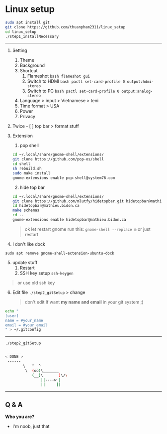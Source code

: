 # Linux setup

```bash
sudo apt install git
git clone https://github.com/thuanpham2311/linux_setup
cd linux_setup
./step1_installNecessary
```

---

1.  Setting

    1. Theme
    2. Background
    3. Shortcut
       1. Flameshot `bash flameshot gui`
       2. Switch to HDMI `bash pactl set-card-profile 0 output:hdmi-stereo`
       3. Switch to PC `bash pactl set-card-profile 0 output:analog-stereo`
    4. Language > input > Vietnamese > teni
    5. Time format > USA
    6. Power
    7. Privacy

2.  Twice - [ ] top bar > format stuff

3.  Extension

    1. pop shell

    ```bash
    cd ~/.local/share/gnome-shell/extensions/
    git clone https://github.com/pop-os/shell
    cd shell
    sh rebuild.sh
    sudo make install
    gnome-extensions enable pop-shell@system76.com
    ```

    2. hide top bar

    ```bash
    cd ~/.local/share/gnome-shell/extensions/
    git clone https://github.com/mlutfy/hidetopbar.git hidetopbar@mathieu.bidon.ca
    cd hidetopbar@mathieu.bidon.ca
    make schemas
    cd ..
    gnome-extensions enable hidetopbar@mathieu.bidon.ca
    ```

    > ok let restart gnome run this: `gnome-shell --replace &`
    > or just restart

4.  I don't like dock

`sudo apt remove gnome-shell-extension-ubuntu-dock`

5.  update stuff
    1. Restart
    2. SSH key setup
       `ssh-keygen`

> or use old ssh key

6.  Edit file `./step2_gitSetup` > change
    > don't edit If want **my name and email** in your git system ;)

```bash
echo "
[user]
name = #your_name
email = #your_email
" > ~/.gitconfig
```

---

`./step2_gitSetup`

```bash
 ______
< DONE >
 ------
        \   ^__^
         \  (oo)\_______
            (__)\       )\/\
                ||----w |
                ||     ||
```

---

## Q & A

**Who you are?**

- I'm noob, just that
